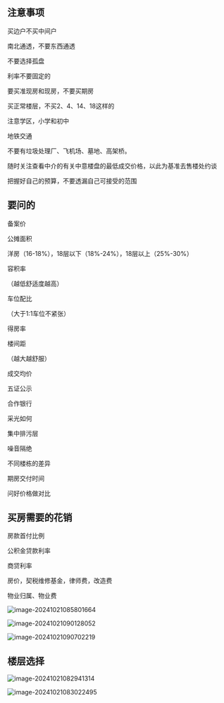 ## 注意事项

买边户不买中间户

南北通透，不要东西通透

不要选择孤盘

利率不要固定的

要买准现房和现房，不要买期房

买正常楼层，不买2、4、14、18这样的

注意学区，小学和初中

地铁交通

不要有垃圾处理厂、飞机场、墓地、高架桥。

随时关注查看中介的有关中意楼盘的最低成交价格，以此为基准去售楼处约谈

把握好自己的预算，不要透漏自己可接受的范围

## 要问的

备案价

公摊面积

洋房（16-18%），18层以下（18%-24%），18层以上（25%-30%）

容积率

（越低舒适度越高）

车位配比

（大于1:1车位不紧张）

得房率

楼间距

（越大越舒服）

成交均价

五证公示

合作银行

采光如何

集中排污层

噪音隔绝

不同楼栋的差异

期房交付时间

问好价格做对比

## 买房需要的花销

房款首付比例

公积金贷款利率

商贷利率

房价，契税维修基金，律师费，改造费

物业归属、物业费





![image-20241021085801664](https://raw.githubusercontent.com/PeipengWang/picture/master/homePictimage-20241021085801664-1729472283065-7.png)

![image-20241021090128052](https://raw.githubusercontent.com/PeipengWang/picture/master/homePictimage-20241021090128052-1729472489359-11.png)

![image-20241021090702219](https://raw.githubusercontent.com/PeipengWang/picture/master/homePictimage-20241021090702219-1729472823907-13.png)



## 楼层选择

![image-20241021082941314](https://raw.githubusercontent.com/PeipengWang/picture/master/homePictimage-20241021082941314-1729470584637-1.png)

![image-20241021083022495](https://raw.githubusercontent.com/PeipengWang/picture/master/homePictimage-20241021083022495-1729470625562-3.png)